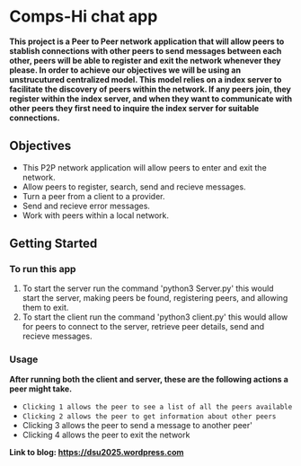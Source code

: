 # Comps-Hi chat app

**This project is a Peer to Peer network application that will allow peers to stablish connections with other peers to send messages between each other, peers will be able to register and exit the network whenever they please. In order to achieve our objectives we will be using an unstrucutured centralized model. This model relies on a index server to facilitate the discovery of peers within the network. If any peers join, they register within the index server, and when they want to communicate with other peers they first need to inquire the index server for suitable connections.**

## Objectives

* This P2P network application will allow peers to enter and exit the network.
* Allow peers to register, search, send and recieve messages.
* Turn a peer from a client to a provider.
* Send and recieve error messages.
* Work with peers within a local network.

## Getting Started


### To run this app 

1. To start the server run the command 'python3 Server.py' this would start the server, making peers be found, registering peers, and allowing them to exit.
2. To start the client run the command 'python3 client.py' this would allow for peers to connect to the server, retrieve peer details, send and recieve messages.

### Usage

**After running both the client and server, these are the following actions a peer might take.**

* `Clicking 1 allows the peer to see a list of all the peers available`
* `Clicking 2 allows the peer to get information about other peers`
* Clicking 3 allows the peer to send a message to another peer'
* Clicking 4 allows the peer to exit the network


**Link to blog: https://dsu2025.wordpress.com**
